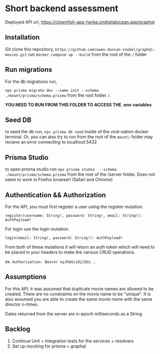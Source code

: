 # Short backend assessment

Deployed API url, https://clownfish-app-herbe.ondigitalocean.app/graphql


## Installation
Git clone this repository, ```https://github.com/owen-duncan-snobel/graphql-movies.git```
run ```docker-compose up --build``` from the root of the ```/``` folder

## Run migrations
For the db migrations run,

 ```npx prisma migrate dev --name init --schema ./mount/prisma/schema.prisma```
from the root folder ```/```.

 **YOU NEED TO RUN FROM THIS FOLDER TO ACCESS THE .env variables**
## Seed DB
to seed the db run, ```npx prisma db seed``` inside of the viral-nation docker terminal. 
Or, you can also try to run from the root of the ```mount/``` folder may recieve an error connecting to localhost:5432

## Prisma Studio
to open prisma studio run ```npx prisma studio  --schema ./mount/prisma/schema.prisma``` from the root of the /server folder. Does not seem to work in Firefox browser! (Safari and Chrome) 

## Authentication && Authorization
For the API, you must first register a user using the register mutation.
```
register(username: String!, password: String!, email: String!): AuthPayload!
```

For login use the login mutation.
```
login(email: String!, password: String!): AuthPayload!
```

From both of these mutations it will return an auth token which will need to be placed in your headers to make the various CRUD operations.

ex.
```Authorization: Bearer eyJhbGciOiJIUz...```

## Assumptions
For this API, it was assumed that duplicate movie names are allowed to be created. There are no constraints on the movie name to be "unique". It is also assumed you are able to create the same movie name with the same director n-times.

Dates returned from the server are in epoch milliseconds as a String

## Backlog

1. Continue Unit + Integration tests for the services + resolvers
2. Set up mocking for prisma + graphql 

